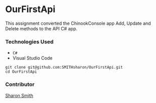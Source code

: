 # OurFirstApi

This assignment converted the ChinookConsole app Add, Update and Delete methods to the API C# app. 


### Technologies Used
- `C#`
- Visual Studio Code


```
git clone git@github.com:SMITHsharon/OurFirstApi.git
cd OurFirstApi
```

### Contributor
[Sharon Smith](https://github.com/SMITHsharon)

